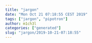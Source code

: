 ```yaml
---
title: "jargon"
date: "Mon Oct 21 07:18:55 CEST 2019"
tags: ["jargon", "pipotron"]
author: m1ch3l
categories: ["generated"]
slug: "jargon/2019-10-21-07:18:55"
---
```



